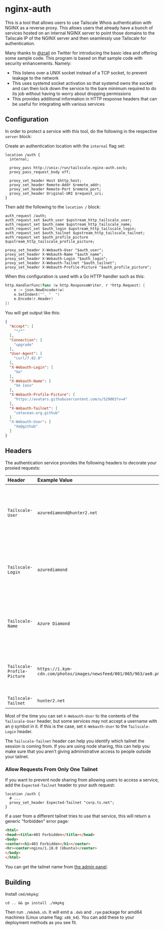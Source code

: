 # nginx-auth

This is a tool that allows users to use Tailscale Whois authentication with
NGINX as a reverse proxy. This allows users that already have a bunch of
services hosted on an internal NGINX server to point those domains to the
Tailscale IP of the NGINX server and then seamlessly use Tailscale for
authentication.

Many thanks to [@zrail](https://twitter.com/zrail/status/1511788463586222087) on
Twitter for introducing the basic idea and offering some sample code. This
program is based on that sample code with security enhancements. Namely:

* This listens over a UNIX socket instead of a TCP socket, to prevent
  leakage to the network
* This uses systemd socket activation so that systemd owns the socket
  and can then lock down the service to the bare minimum required to do
  its job without having to worry about dropping permissions
* This provides additional information in HTTP response headers that can
  be useful for integrating with various services

## Configuration

In order to protect a service with this tool, do the following in the respective
`server` block:

Create an authentication location with the `internal` flag set:

```nginx
location /auth {
  internal;

  proxy_pass http://unix:/run/tailscale.nginx-auth.sock;
  proxy_pass_request_body off;

  proxy_set_header Host $http_host;
  proxy_set_header Remote-Addr $remote_addr;
  proxy_set_header Remote-Port $remote_port;
  proxy_set_header Original-URI $request_uri;
}
```

Then add the following to the `location /` block:

```
auth_request /auth;
auth_request_set $auth_user $upstream_http_tailscale_user;
auth_request_set $auth_name $upstream_http_tailscale_name;
auth_request_set $auth_login $upstream_http_tailscale_login;
auth_request_set $auth_tailnet $upstream_http_tailscale_tailnet;
auth_request_set $auth_profile_picture $upstream_http_tailscale_profile_picture;

proxy_set_header X-Webauth-User "$auth_user";
proxy_set_header X-Webauth-Name "$auth_name";
proxy_set_header X-Webauth-Login "$auth_login";
proxy_set_header X-Webauth-Tailnet "$auth_tailnet";
proxy_set_header X-Webauth-Profile-Picture "$auth_profile_picture";
```

When this configuration is used with a Go HTTP handler such as this:

```go
http.HandlerFunc(func (w http.ResponseWriter, r *http.Request) {
	e := json.NewEncoder(w)
	e.SetIndent("", "  ")
	e.Encode(r.Header)
})
```

You will get output like this:

```json
{
  "Accept": [
    "*/*"
  ],
  "Connection": [
    "upgrade"
  ],
  "User-Agent": [
    "curl/7.82.0"
  ],
  "X-Webauth-Login": [
    "Xe"
  ],
  "X-Webauth-Name": [
    "Xe Iaso"
  ],
  "X-Webauth-Profile-Picture": [
    "https://avatars.githubusercontent.com/u/529003?v=4"
  ],
  "X-Webauth-Tailnet": [
    "cetacean.org.github"
  ]
  "X-Webauth-User": [
    "Xe@github"
  ]
}
```

## Headers

The authentication service provides the following headers to decorate your
proxied requests:

| Header                      | Example Value                                                      | Description                                                                   |
| :------                     | :--------------                                                    | :----------                                                                   |
| `Tailscale-User`            | `azurediamond@hunter2.net`                                         | The Tailscale username the remote machine is logged in as in user@host form   |
| `Tailscale-Login`           | `azurediamond`                                                     | The user portion of the Tailscale username the remote machine is logged in as |
| `Tailscale-Name`            | `Azure Diamond`                                                    | The "real name" of the Tailscale user the machine is logged in as             |
| `Tailscale-Profile-Picture` | `https://i.kym-cdn.com/photos/images/newsfeed/001/065/963/ae0.png` | The profile picture provided by the Identity Provider your tailnet uses       |
| `Tailscale-Tailnet`          | `hunter2.net`                                       | The tailnet name                                                              |

Most of the time you can set `X-Webauth-User` to the contents of the
`Tailscale-User` header, but some services may not accept a username with an `@`
symbol in it. If this is the case, set `X-Webauth-User` to the `Tailscale-Login`
header.

The `Tailscale-Tailnet` header can help you identify which tailnet the session
is coming from. If you are using node sharing, this can help you make sure that
you aren't giving administrative access to people outside your tailnet.

### Allow Requests From Only One Tailnet

If you want to prevent node sharing from allowing users to access a service, add
the `Expected-Tailnet` header to your auth request:

```nginx
location /auth {
  # ...
  proxy_set_header Expected-Tailnet "corp.ts.net";
}
```

If a user from a different tailnet tries to use that service, this will return a
generic "forbidden" error page:

```html
<html>
<head><title>403 Forbidden</title></head>
<body>
<center><h1>403 Forbidden</h1></center>
<hr><center>nginx/1.18.0 (Ubuntu)</center>
</body>
</html>
```

You can get the tailnet name from [the admin panel](https://login.tailscale.com/admin/dns).

## Building

Install `cmd/mkpkg`:

```
cd .. && go install ./mkpkg
```

Then run `./mkdeb.sh`. It will emit a `.deb` and `.rpm` package for amd64
machines (Linux uname flag: `x86_64`). You can add these to your deployment
methods as you see fit.
